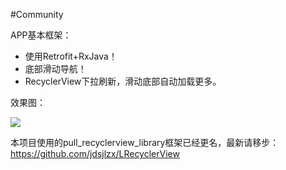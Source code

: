 #Community

APP基本框架：
 - 使用Retrofit+RxJava！
 - 底部滑动导航！
 - RecyclerView下拉刷新，滑动底部自动加载更多。
 

效果图：
 
 ![](https://github.com/jdsjlzx/Community/blob/master/pic/app.gif?raw=true) 
 
 本项目使用的pull_recyclerview_library框架已经更名，最新请移步：
 https://github.com/jdsjlzx/LRecyclerView
 

